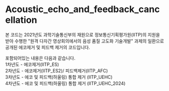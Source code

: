 # Acoustic_echo_and_feedback_cancellation
본 코드는 2021년도 과학기술통신부의 재원으로 정보통신기획평가원(IITP)의 지원을 받아 수행한 "원격 다자간 영상회의에서의 음성 품질 고도화 기술개발" 과제의 일환으로 공개된 에코제거 및 피드백 제거의 코드입니다.

포함되어있는 내용은 다음과 같습니다.  
1차년도 - 에코제거(IITP_ES)  
2차년도 - 에코제거(IITP_ES2)/ 피드백제거(IITP_AFC)  
3차년도 - 에코 및 피드백(하울링) 통합 제거 (IITP_UEHC)  
4차년도 - 에코 및 피드백(하울링) 통합 제거 (IITP_UEHC_2024)  

